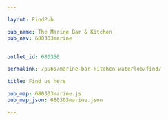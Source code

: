 ```yaml
---

layout: FindPub

pub_name: The Marine Bar & Kitchen
pub_nav: 680303marine


outlet_id: 680356

permalink: /pubs/marine-bar-kitchen-waterloo/find/

title: Find us here

pub_map: 680303marine.js
pub_map_json: 680303marine.json

---
```

